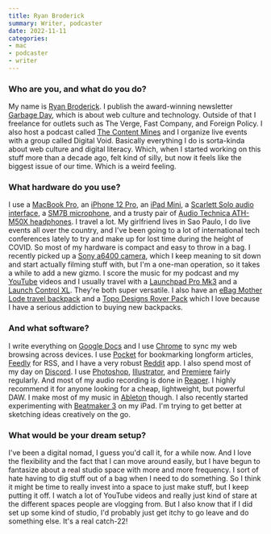 ```yaml
---
title: Ryan Broderick
summary: Writer, podcaster
date: 2022-11-11
categories:
- mac
- podcaster
- writer
---
```


### Who are you, and what do you do?

My name is [Ryan Broderick](https://twitter.com/broderick "Ryan's Twitter account."). I publish the award-winning newsletter [Garbage Day](https://www.garbageday.email/ "A newsletter about Internet things."), which is about web culture and technology. Outside of that I freelance for outlets such as The Verge, Fast Company, and Foreign Policy. I also host a podcast called [The Content Mines](https://www.thecontentmines.com/ "A podcast about online content.") and I organize live events with a group called Digital Void. Basically everything I do is sorta-kinda about web culture and digital literacy. Which, when I started working on this stuff more than a decade ago, felt kind of silly, but now it feels like the biggest issue of our time. Which is a weird feeling.

### What hardware do you use?

I use a [MacBook Pro][macbook-pro], an [iPhone 12 Pro][iphone-12-pro], an [iPad Mini][ipad-mini], a [Scarlett Solo audio interface][scarlett-solo], a [SM7B microphone][sm7b], and a trusty pair of [Audio Technica ATH-M50X headphones][ath-m50x]. I travel a lot. My girlfriend lives in Sao Paulo, I do live events all over the country, and I've been going to a lot of international tech conferences lately to try and make up for lost time during the height of COVID. So most of my hardware is compact and easy to throw in a bag. I recently picked up a [Sony a6400 camera][a6400], which I keep meaning to sit down and start actually filming stuff with, but I'm a one-man operation, so it takes a while to add a new gizmo. I score the music for my podcast and my [YouTube][] videos and I usually travel with a [Launchpad Pro Mk3][launchpad-pro] and a [Launch Control XL][launch-control-xl]. They're both super versatile. I also have an [eBag Mother Lode travel backpack][mother-lode] and a [Topo Designs Rover Pack][rover-pack] which I love because I have a serious addiction to buying new backpacks.

### And what software?

I write everything on [Google Docs][google-docs] and I use [Chrome][] to sync my web browsing across devices. I use [Pocket][] for bookmarking longform articles, [Feedly][] for RSS, and I have a very robust [Reddit][] app. I also spend most of my day on [Discord][]. I use [Photoshop][], [Illustrator][], and [Premiere][] fairly regularly. And most of my audio recording is done in [Reaper][]. I highly recommend it for anyone looking for a cheap, lightweight, but powerful DAW. I make most of my music in [Ableton][live] though. I also recently started experimenting with [Beatmaker 3][beatmaker-ios] on my iPad. I'm trying to get better at sketching ideas creatively on the go.

### What would be your dream setup?

I've been a digital nomad, I guess you'd call it, for a while now. And I love the flexibility and the fact that I can move around easily, but I have begun to fantasize about a real studio space with more and more frequency. I sort of hate having to dig stuff out of a bag when I need to do something. So I think it might be time to really invest into a space to just make stuff, but I keep putting it off. I watch a lot of YouTube videos and really just kind of stare at the different spaces people are vlogging from. But I also know that if I did set up some kind of studio, I'd probably just get itchy to go leave and do something else. It's a real catch-22!

[a6400]: https://www.sony.com/electronics/interchangeable-lens-cameras/ilce-6400 "A 24.2 megapixel mirrorless camera."
[ath-m50x]: https://www.audio-technica.com/cms/headphones/99aff89488ddd6b1/index.html "Over-the-ear headphones."
[beatmaker-ios]: http://web.archive.org/web/20170626054043/http://intua.net:80/products/beatmaker2/ "An audio workstation app."
[chrome]: https://www.google.com/intl/en/chrome/browser/ "A WebKit-based browser, where each tab runs in its own thread."
[discord]: https://discordapp.com/ "A voice and text chat service."
[feedly]: https://feedly.com/ "A feed reader."
[google-docs]: https://en.wikipedia.org/wiki/Google_Docs "A web-based office suite."
[illustrator]: https://www.adobe.com/products/illustrator.html "A vector graphics editor."
[ipad-mini]: https://www.apple.com/ipad-mini/ "A 7.9 inch tablet device."
[iphone-12-pro]: https://en.wikipedia.org/wiki/IPhone_12_Pro "A 6.06 inch iOS smartphone."
[launch-control-xl]: https://novationmusic.com/en/launch/launch-control-xl "A hardware controller for Ableton Live."
[launchpad-pro]: https://novationmusic.com/en/launch/launchpad-pro "A MIDI controller for Ableton Live."
[live]: https://www.ableton.com/en/live/ "Musical creation software."
[macbook-pro]: https://www.apple.com/macbook-pro/ "A laptop."
[mother-lode]: https://www.ebags.com/backpacks-bags/travel-backpacks/mother-lode-travel-backpack/117754XXXX.html "A travel backpack."
[photoshop]: https://www.adobe.com/products/photoshop.html "A bitmap image editor."
[pocket]: https://getpocket.com/ "A service for storing links to look at later on."
[premiere]: https://www.adobe.com/products/premiere.html "A video editing suite."
[reaper]: https://www.reaper.fm/ "A software digital audio workstation."
[reddit]: https://www.reddit.com/ "A messageboard service."
[rover-pack]: https://topodesigns.com/products/rover-pack/ "A backpack."
[scarlett-solo]: https://focusrite.com/usb-audio-interface/scarlett/scarlett-solo "A USB audio interface."
[sm7b]: http://www.shure.com/americas/products/microphones/sm/sm7b-vocal-microphone "A dynamic microphone."
[youtube]: https://www.youtube.com/ "A web site for watching 80's TV commercials and bad mashups."
